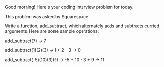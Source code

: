 Good morning! Here's your coding interview problem for today.This problem was asked by Squarespace.Write a function, add_subtract, which alternately adds and subtracts curriedarguments. Here are some sample operations:add_subtract(7) -> 7add_subtract(1)(2)(3) -> 1 + 2 - 3 -> 0add_subtract(-5)(10)(3)(9) -> -5 + 10 - 3 + 9 -> 11